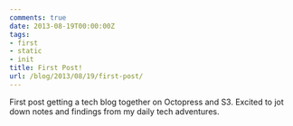 ```yaml
---
comments: true
date: 2013-08-19T00:00:00Z
tags:
- first
- static
- init
title: First Post!
url: /blog/2013/08/19/first-post/
---
```


First post getting a tech blog together on Octopress and S3. Excited to jot down notes and findings from my daily tech adventures.
